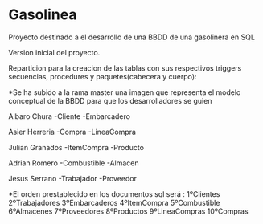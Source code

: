 # Gasolinea
Proyecto destinado a el desarrollo de una BBDD de una gasolinera en SQL

Version inicial del proyecto.

Reparticion para la creacion de las tablas con sus respectivos triggers secuencias, procedures y paquetes(cabecera y cuerpo):

*Se ha subido a la rama master una imagen que representa el modelo conceptual de la BBDD para que los desarrolladores se guien

Albaro Chura
 -Cliente
 -Embarcadero

Asier Herreria
 -Compra
 -LineaCompra

Julian Granados
 -ItemCompra
 -Producto

Adrian Romero
 -Combustible
 -Almacen

Jesus Serrano
 -Trabajador
 -Proveedor

*El orden prestablecido en los documentos sql será :
1ºClientes 
2ºTrabajadores 
3ºEmbarcaderos 
4ºItemCompra 
5ºCombustible 
6ºAlmacenes
7ºProveedores
8ºProductos
9ºLineaCompras
10ºCompras